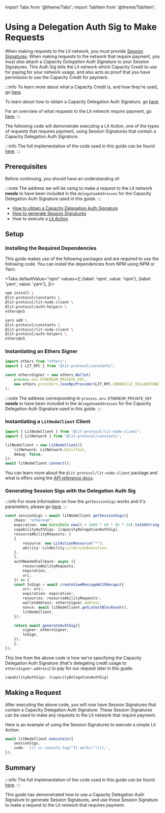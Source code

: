 import Tabs from '@theme/Tabs';
import TabItem from '@theme/TabItem';

# Using a Delegation Auth Sig to Make Requests

When making requests to the Lit network, you must provide [Session Signatures](../sdk/authentication/session-sigs/intro.md). When making requests to the network that require payment, you must also attach a *Capacity Delegation Auth Signature* to your Session Signatures. This Auth Sig tells the Lit network which Capacity Credit to use for paying for your network usage, and also acts as proof that you have permission to use the Capacity Credit for payment.

:::info
To learn more about what a Capacity Credit is, and how they're used, go [here](./capacity-credits).

To learn about how to obtain a Capacity Delegation Auth Signature, go [here](./delegating-credit.md).

For an overview of what requests to the Lit network require payment, go [here](./overview.md#overview-of-what-requires-payment).
:::

The following code will demonstrate executing a Lit Action, one of the types of requests that requires payment, using Session Signatures that contain a Capacity Delegation Auth Signature.

:::info
The full implementation of the code used in this guide can be found [here](https://github.com/LIT-Protocol/developer-guides-code/blob/master/paying-for-lit/nodejs/src/getSessionSigsWithCapacityCreditAuthSig.ts).
:::

## Prerequisites

Before continuing, you should have an understanding of:

:::note
The address we will be using to make a request to the Lit network **needs** to have been included in the `delegateeAddresses` for the Capacity Delegation Auth Signature used in this guide.
:::

- [How to obtain a Capacity Delegation Auth Signature](./delegating-credit.md)
- [How to generate Session Signatures](../sdk/authentication/session-sigs/get-session-sigs.md)
- How to execute a [Lit Action](../sdk/serverless-signing/overview)

## Setup

### Installing the Required Dependencies

This guide makes use of the following packages and are required to use the following code. You can install the dependencies from NPM using NPM or Yarn:

<Tabs
defaultValue="npm"
values={[
{label: 'npm', value: 'npm'},
{label: 'yarn', value: 'yarn'},
]}>
<TabItem value="npm">

```bash
npm install \
@lit-protocol/constants \
@lit-protocol/lit-node-client \
@lit-protocol/auth-helpers \
ethers@v5
```

</TabItem>

<TabItem value="yarn">

```bash
yarn add \
@lit-protocol/constants \
@lit-protocol/lit-node-client \
@lit-protocol/auth-helpers \
ethers@v5
```

</TabItem>
</Tabs>

### Instantiating an Ethers Signer

```ts
import ethers from "ethers";
import { LIT_RPC } from "@lit-protocol/constants";

const ethersSigner = new ethers.Wallet(
    process.env.ETHEREUM_PRIVATE_KEY,
    new ethers.providers.JsonRpcProvider(LIT_RPC.CHRONICLE_YELLOWSTONE)
);
```

:::note
The address corresponding to `process.env.ETHEREUM_PRIVATE_KEY` **needs** to have been included in the `delegateeAddresses` for the Capacity Delegation Auth Signature used in this guide.
:::

### Instantiating a `LitNodeClient` Client

```ts
import { LitNodeClient } from "@lit-protocol/lit-node-client";
import { LitNetwork } from "@lit-protocol/constants";

litNodeClient = new LitNodeClient({
    litNetwork: LitNetwork.DatilTest,
    debug: false,
});
await litNodeClient.connect();
```

You can learn more about the `@lit-protocol/lit-node-client` package and what is offers using the [API reference docs](https://v6-api-doc-lit-js-sdk.vercel.app/modules/lit_node_client_src.html).

### Generating Session Sigs with the Delegation Auth Sig

:::info
For more information on how the `getSessionSigs` works and it's parameters, please go [here](../sdk/authentication/session-sigs/get-session-sigs.md).
:::

```ts
const sessionSigs = await litNodeClient.getSessionSigs({
    chain: "ethereum",
    expiration: new Date(Date.now() + 1000 * 60 * 60 * 24).toISOString(), // 24 hours
    capabilityAuthSigs: [capacityDelegationAuthSig],
    resourceAbilityRequests: [
    {
        resource: new LitActionResource("*"),
        ability: LitAbility.LitActionExecution,
    },
    ],
    authNeededCallback: async ({
        resourceAbilityRequests,
        expiration,
        uri,
    }) => {
    const toSign = await createSiweMessageWithRecaps({
        uri: uri!,
        expiration: expiration!,
        resources: resourceAbilityRequests!,
        walletAddress: ethersSigner.address,
        nonce: await litNodeClient.getLatestBlockhash(),
        litNodeClient,
    });

    return await generateAuthSig({
        signer: ethersSigner,
        toSign,
    });
    },
});
```

This line from the above code is how we're specifying the Capacity Delegation Auth Signature (that's delegating credit usage to `ethersSigner.address`) to pay for our request later in this guide:

```ts
capabilityAuthSigs: [capacityDelegationAuthSig]
```

## Making a Request

After executing the above code, you will now have Session Signatures that contain a Capacity Delegation Auth Signature. These Session Signatures can be used to make any requests to the Lit network that require payment.

Here is an example of using the Session Signatures to execute a simple Lit Action:

```ts
await litNodeClient.executeJs({
    sessionSigs,
    code: `(() => console.log("It works!"))();`,
});
```

## Summary

:::info
The full implementation of the code used in this guide can be found [here](https://github.com/LIT-Protocol/developer-guides-code/blob/master/paying-for-lit/nodejs/src/getSessionSigsWithCapacityCreditAuthSig.ts).
:::

This guide has demonstrated how to use a Capacity Delegation Auth Signature to generate Session Signatures, and use those Session Signature to make a request to the Lit network that requires payment.
